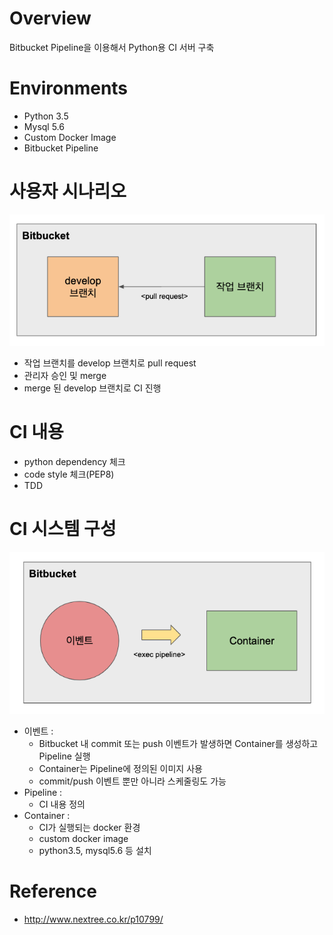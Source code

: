 # Overview
Bitbucket Pipeline을 이용해서 Python용 CI 서버 구축


# Environments
* Python 3.5
* Mysql 5.6
* Custom Docker Image
* Bitbucket Pipeline


# 사용자 시나리오
![alt text](usecase.png)<br>
* 작업 브랜치를 develop 브랜치로 pull request
* 관리자 승인 및 merge
* merge 된 develop 브랜치로 CI 진행


# CI 내용
* python dependency 체크
* code style 체크(PEP8)
* TDD


# CI 시스템 구성
![alt text](architecture.png)<br>
* 이벤트 :
  * Bitbucket 내 commit 또는 push 이벤트가 발생하면 Container를 생성하고 Pipeline 실행
  * Container는 Pipeline에 정의된 이미지 사용
  * commit/push 이벤트 뿐만 아니라 스케줄링도 가능
* Pipeline :
  * CI 내용 정의
* Container :
  * CI가 실행되는 docker 환경
  * custom docker image
  * python3.5, mysql5.6 등 설치


# Reference
* http://www.nextree.co.kr/p10799/
